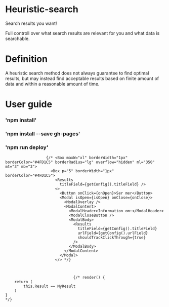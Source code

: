 # Heuristic-search
Search results you want!

Full controll over what search results are relevant for you and what data is searchable. 

# Definition
A heuristic search method does not always guarantee to find optimal results, but may instead find acceptable results based on finite amount of data and within a reasonable amount of time.

# User guide

### 'npm install'
### 'npm install --save gh-pages'
### 'npm run deploy'


                      {/* <Box maxW="xl" borderWidth="1px" borderColor="#4FD1C5" borderRadius="lg" overflow="hidden" ml="350" mt="3" mb="3">
                        <Box p="5" borderWidth="1px" borderColor="#4FD1C5">
                          <Results
                            titleField={getConfig().titleField} />
                          <>
                            <Button onClick={onOpen}>Ser mer</Button>
                            <Modal isOpen={isOpen} onClose={onClose}>
                              <ModalOverlay />
                              <ModalContent>
                                <ModalHeader>Information om:</ModalHeader>
                                <ModalCloseButton />
                                <ModalBody>
                                  <Results
                                    titleField={getConfig().titleField}
                                    urlField={getConfig().urlField}
                                    shouldTrackClickThrough={true}
                                  />
                                </ModalBody>
                              </ModalContent>
                            </Modal>
                          </> */}



                                  {/* render() {
        return (
            this.Result == MyResult
        )
    }
    */}